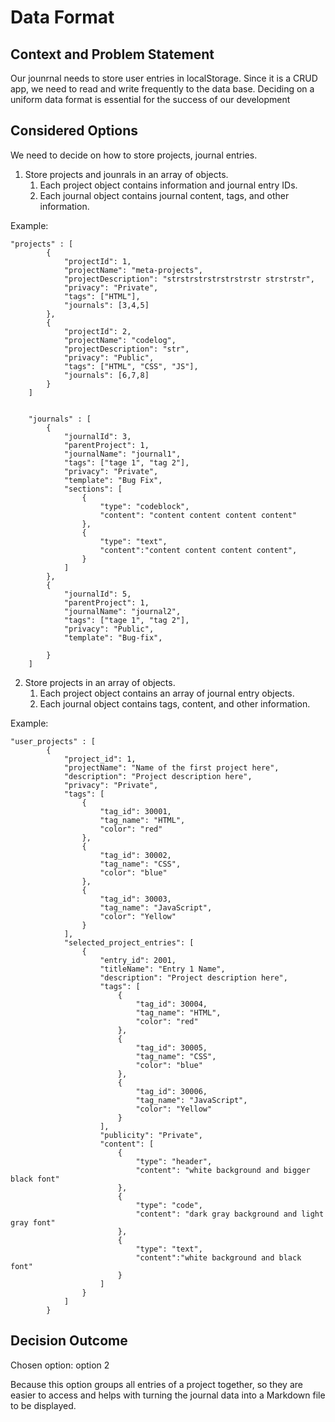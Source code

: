 # Data Format

## Context and Problem Statement

Our jounrnal needs to store user entries in localStorage. Since it is a CRUD app, we need to read and write frequently to the data base. Deciding on a uniform data format is essential for the success of our development


## Considered Options

We need to decide on how to store projects, journal entries.
1. Store projects and jounrals in an array of objects.
   1. Each project object contains information and journal entry IDs.
   2. Each journal object contains journal content, tags, and other information.

Example:
```
"projects" : [
        {
            "projectId": 1,
            "projectName": "meta-projects",
            "projectDescription": "strstrstrstrstrstrstr strstrstr",
            "privacy": "Private",
            "tags": ["HTML"],
            "journals": [3,4,5]
        },
        {      
            "projectId": 2,
            "projectName": "codelog",
            "projectDescription": "str",
            "privacy": "Public",
            "tags": ["HTML", "CSS", "JS"],
            "journals": [6,7,8]
        }
    ]


    "journals" : [
        {
            "journalId": 3,
            "parentProject": 1,
            "journalName": "journal1",
            "tags": ["tage 1", "tag 2"],
            "privacy": "Private",
            "template": "Bug Fix",
            "sections": [
                {
                    "type": "codeblock",
                    "content": "content content content content"
                },
                {
                    "type": "text",
                    "content":"content content content content",
                }
            ]
        },
        {
            "journalId": 5,
            "parentProject": 1,
            "journalName": "journal2",
            "tags": ["tage 1", "tag 2"],
            "privacy": "Public",
            "template": "Bug-fix",
           
        }
    ]
```
2. Store projects in an array of objects.
   1. Each project object contains an array of journal entry objects.
   2. Each journal object contains tags, content, and other information.

Example:
```
"user_projects" : [
        {
            "project_id": 1,
            "projectName": "Name of the first project here",
            "description": "Project description here",
            "privacy": "Private",
            "tags": [
                {
                    "tag_id": 30001,
                    "tag_name": "HTML",
                    "color": "red"                
                },
                {
                    "tag_id": 30002,
                    "tag_name": "CSS",
                    "color": "blue"                
                },
                {
                    "tag_id": 30003,
                    "tag_name": "JavaScript",
                    "color": "Yellow"                
                }
            ],
            "selected_project_entries": [
                {
                    "entry_id": 2001,
                    "titleName": "Entry 1 Name",
                    "description": "Project description here",
                    "tags": [
                        {
                            "tag_id": 30004,
                            "tag_name": "HTML",
                            "color": "red"                
                        },
                        {
                            "tag_id": 30005,
                            "tag_name": "CSS",
                            "color": "blue"                
                        },
                        {
                            "tag_id": 30006,
                            "tag_name": "JavaScript",
                            "color": "Yellow"                
                        }
                    ],
                    "publicity": "Private",
                    "content": [
                        {
                            "type": "header",
                            "content": "white background and bigger black font"
                        },
                        {
                            "type": "code",
                            "content": "dark gray background and light gray font"
                        },
                        {
                            "type": "text",
                            "content":"white background and black font"
                        }
                    ]
                }
            ]
        }
```

## Decision Outcome

Chosen option: option 2

Because this option groups all entries of a project together, so they are easier to access and helps with turning the journal data into a Markdown file to be displayed.
